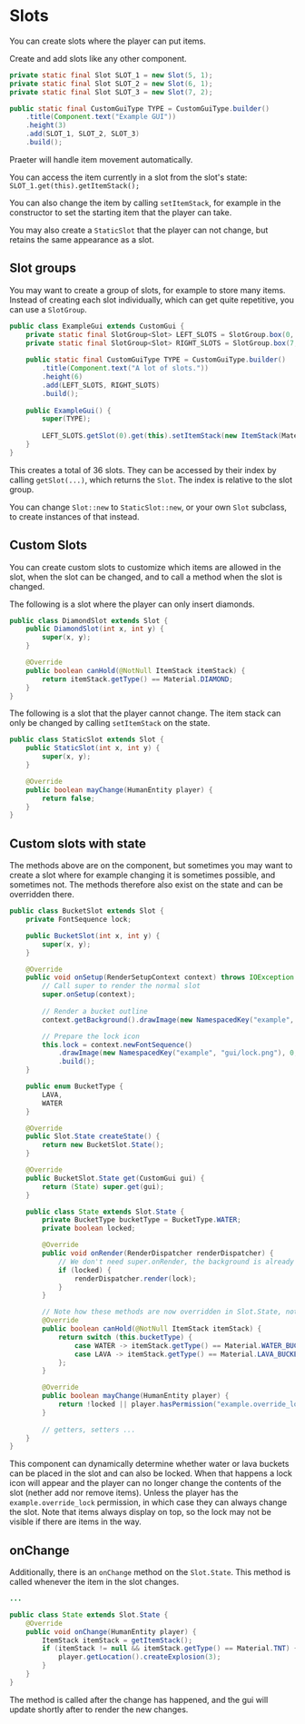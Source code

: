 # Slots
You can create slots where the player can put items.

Create and add slots like any other component.

```java
private static final Slot SLOT_1 = new Slot(5, 1);
private static final Slot SLOT_2 = new Slot(6, 1);
private static final Slot SLOT_3 = new Slot(7, 2);

public static final CustomGuiType TYPE = CustomGuiType.builder()
    .title(Component.text("Example GUI"))
    .height(3)
    .add(SLOT_1, SLOT_2, SLOT_3)
    .build();
```

Praeter will handle item movement automatically.

You can access the item currently in a slot from the slot's state:
`SLOT_1.get(this).getItemStack();`

You can also change the item by calling `setItemStack`, for example in the
constructor to set the starting item that the player can take.

You may also create a `StaticSlot` that the player can not change, but retains
the same appearance as a slot.

## Slot groups

You may want to create a group of slots, for example to store many items.
Instead of creating each slot individually, which can get quite repetitive,
you can use a `SlotGroup`.
```java
public class ExampleGui extends CustomGui {
    private static final SlotGroup<Slot> LEFT_SLOTS = SlotGroup.box(0, 0, 3, 6, Slot::new);
    private static final SlotGroup<Slot> RIGHT_SLOTS = SlotGroup.box(7, 0, 3, 6, Slot::new);
    
    public static final CustomGuiType TYPE = CustomGuiType.builder()
        .title(Component.text("A lot of slots."))
        .height(6)
        .add(LEFT_SLOTS, RIGHT_SLOTS)
        .build();
    
    public ExampleGui() {
        super(TYPE);
        
        LEFT_SLOTS.getSlot(0).get(this).setItemStack(new ItemStack(Material.DIAMOND));
    }
}
```
This creates a total of 36 slots. They can be accessed by their index by
calling `getSlot(...)`, which returns the `Slot`. The index is relative
to the slot group.

You can change `Slot::new` to `StaticSlot::new`, or your own `Slot` subclass,
to create instances of that instead.

## Custom Slots
You can create custom slots to customize which items are allowed in the slot,
when the slot can be changed, and to call a method when the slot is changed.

The following is a slot where the player can only insert diamonds.
```java
public class DiamondSlot extends Slot {
    public DiamondSlot(int x, int y) {
        super(x, y);
    }

    @Override
    public boolean canHold(@NotNull ItemStack itemStack) {
        return itemStack.getType() == Material.DIAMOND;
    }
}
```

The following is a slot that the player cannot change. The item stack can only
be changed by calling `setItemStack` on the state.

```java
public class StaticSlot extends Slot {
    public StaticSlot(int x, int y) {
        super(x, y);
    }

    @Override
    public boolean mayChange(HumanEntity player) {
        return false;
    }
}
```

## Custom slots with state
The methods above are on the component, but sometimes you may want to create a
slot where for example changing it is sometimes possible, and sometimes not. The
methods therefore also exist on the state and can be overridden there.
```java
public class BucketSlot extends Slot {
    private FontSequence lock;

    public BucketSlot(int x, int y) {
        super(x, y);
    }

    @Override
    public void onSetup(RenderSetupContext context) throws IOException {
        // Call super to render the normal slot
        super.onSetup(context);
        
        // Render a bucket outline
        context.getBackground().drawImage(new NamespacedKey("example", "gui/bucket_outline.png"), 0, 0);

        // Prepare the lock icon
        this.lock = context.newFontSequence()
            .drawImage(new NamespacedKey("example", "gui/lock.png"), 0, 0)
            .build();
    }

    public enum BucketType {
        LAVA,
        WATER
    }

    @Override
    public Slot.State createState() {
        return new BucketSlot.State();
    }

    @Override
    public BucketSlot.State get(CustomGui gui) {
        return (State) super.get(gui);
    }

    public class State extends Slot.State {
        private BucketType bucketType = BucketType.WATER;
        private boolean locked;

        @Override
        public void onRender(RenderDispatcher renderDispatcher) {
            // We don't need super.onRender, the background is already rendered automatically
            if (locked) {
                renderDispatcher.render(lock);
            }
        }

        // Note how these methods are now overridden in Slot.State, not Slot
        @Override
        public boolean canHold(@NotNull ItemStack itemStack) {
            return switch (this.bucketType) {
                case WATER -> itemStack.getType() == Material.WATER_BUCKET;
                case LAVA -> itemStack.getType() == Material.LAVA_BUCKET;
            };
        }

        @Override
        public boolean mayChange(HumanEntity player) {
            return !locked || player.hasPermission("example.override_lock");
        }
        
        // getters, setters ...
    }
}
```

This component can dynamically determine whether water or lava buckets can be
placed in the slot and can also be locked. When that happens a lock icon will
appear and the player can no longer change the contents of the slot (nether add
nor remove items). Unless the player has the `example.override_lock` permission,
in which case they can always change the slot. Note that items always display on
top, so the lock may not be visible if there are items in the way.

## onChange
Additionally, there is an `onChange` method on the `Slot.State`. This method is
called whenever the item in the slot changes.
```java
...

public class State extends Slot.State {
    @Override
    public void onChange(HumanEntity player) {
        ItemStack itemStack = getItemStack();
        if (itemStack != null && itemStack.getType() == Material.TNT) {
            player.getLocation().createExplosion(3);
        }
    }
}
```
The method is called after the change has happened, and the gui will update
shortly after to render the new changes.